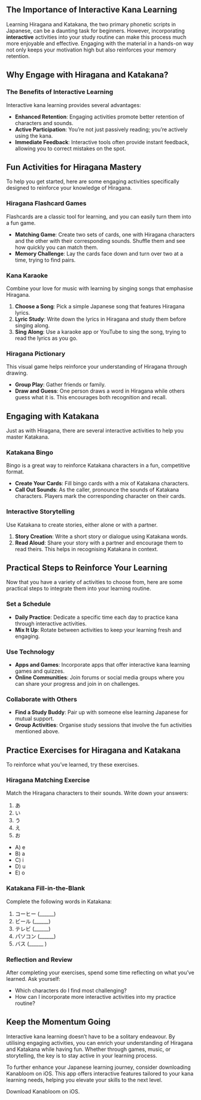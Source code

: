 ## The Importance of Interactive Kana Learning

Learning Hiragana and Katakana, the two primary phonetic scripts in Japanese, can be a daunting task for beginners. However, incorporating **interactive** activities into your study routine can make this process much more enjoyable and effective. Engaging with the material in a hands-on way not only keeps your motivation high but also reinforces your memory retention. 

## Why Engage with Hiragana and Katakana?

### The Benefits of Interactive Learning

Interactive kana learning provides several advantages:

- **Enhanced Retention**: Engaging activities promote better retention of characters and sounds.
- **Active Participation**: You’re not just passively reading; you’re actively using the kana.
- **Immediate Feedback**: Interactive tools often provide instant feedback, allowing you to correct mistakes on the spot.
  
## Fun Activities for Hiragana Mastery

To help you get started, here are some engaging activities specifically designed to reinforce your knowledge of Hiragana.

### Hiragana Flashcard Games

Flashcards are a classic tool for learning, and you can easily turn them into a fun game.

- **Matching Game**: Create two sets of cards, one with Hiragana characters and the other with their corresponding sounds. Shuffle them and see how quickly you can match them.
- **Memory Challenge**: Lay the cards face down and turn over two at a time, trying to find pairs.

### Kana Karaoke

Combine your love for music with learning by singing songs that emphasise Hiragana.

1. **Choose a Song**: Pick a simple Japanese song that features Hiragana lyrics.
2. **Lyric Study**: Write down the lyrics in Hiragana and study them before singing along.
3. **Sing Along**: Use a karaoke app or YouTube to sing the song, trying to read the lyrics as you go.

### Hiragana Pictionary

This visual game helps reinforce your understanding of Hiragana through drawing.

- **Group Play**: Gather friends or family.
- **Draw and Guess**: One person draws a word in Hiragana while others guess what it is. This encourages both recognition and recall.

## Engaging with Katakana

Just as with Hiragana, there are several interactive activities to help you master Katakana.

### Katakana Bingo

Bingo is a great way to reinforce Katakana characters in a fun, competitive format.

- **Create Your Cards**: Fill bingo cards with a mix of Katakana characters.
- **Call Out Sounds**: As the caller, pronounce the sounds of Katakana characters. Players mark the corresponding character on their cards.
  
### Interactive Storytelling

Use Katakana to create stories, either alone or with a partner.

1. **Story Creation**: Write a short story or dialogue using Katakana words.
2. **Read Aloud**: Share your story with a partner and encourage them to read theirs. This helps in recognising Katakana in context.

## Practical Steps to Reinforce Your Learning

Now that you have a variety of activities to choose from, here are some practical steps to integrate them into your learning routine.

### Set a Schedule

- **Daily Practice**: Dedicate a specific time each day to practice kana through interactive activities.
- **Mix It Up**: Rotate between activities to keep your learning fresh and engaging.

### Use Technology

- **Apps and Games**: Incorporate apps that offer interactive kana learning games and quizzes.
- **Online Communities**: Join forums or social media groups where you can share your progress and join in on challenges.

### Collaborate with Others

- **Find a Study Buddy**: Pair up with someone else learning Japanese for mutual support.
- **Group Activities**: Organise study sessions that involve the fun activities mentioned above.

## Practice Exercises for Hiragana and Katakana

To reinforce what you’ve learned, try these exercises.

### Hiragana Matching Exercise

Match the Hiragana characters to their sounds. Write down your answers:

1. あ
2. い
3. う
4. え
5. お

- A) e
- B) a
- C) i
- D) u
- E) o

### Katakana Fill-in-the-Blank

Complete the following words in Katakana:

1. コーヒー (______)
2. ビール (______)
3. テレビ (______)
4. パソコン (______)
5. バス (______ )

### Reflection and Review

After completing your exercises, spend some time reflecting on what you’ve learned. Ask yourself:

- Which characters do I find most challenging?
- How can I incorporate more interactive activities into my practice routine?
  
## Keep the Momentum Going

Interactive kana learning doesn’t have to be a solitary endeavour. By utilising engaging activities, you can enrich your understanding of Hiragana and Katakana while having fun. Whether through games, music, or storytelling, the key is to stay active in your learning process.

To further enhance your Japanese learning journey, consider downloading Kanabloom on iOS. This app offers interactive features tailored to your kana learning needs, helping you elevate your skills to the next level. 

Download Kanabloom on iOS.
